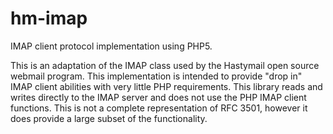 hm-imap
=======

IMAP client protocol implementation using PHP5.

This is an adaptation of the IMAP class used by the Hastymail open source
webmail program. This implementation is intended to provide "drop in" IMAP
client abilities with very little PHP requirements. This library reads and
writes directly to the IMAP server and does not use the PHP IMAP client
functions. This is not a complete representation of RFC 3501, however it does
provide a large subset of the functionality. 

